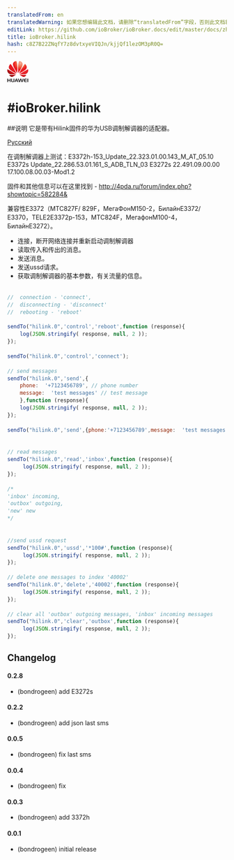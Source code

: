 ```yaml
---
translatedFrom: en
translatedWarning: 如果您想编辑此文档，请删除“translatedFrom”字段，否则此文档将再次自动翻译
editLink: https://github.com/ioBroker/ioBroker.docs/edit/master/docs/zh-cn/adapterref/iobroker.hilink/README.md
title: ioBroker.hilink
hash: c8Z7B22ZNqfY7z8dvtxyeVIQJn/kjjQf1lezOM3pR0Q=
---
```

![商标](../../../en/adapterref/iobroker.hilink/admin/hilink.png)

#ioBroker.hilink
=================

##说明
它是带有Hilink固件的华为USB调制解调器的适配器。

[Русский](https://github.com/bondrogeen/iobroker.hilink/blob/master/docs/ru/README.md)

在调制解调器上测试：E3372h-153_Update_22.323.01.00.143_M_AT_05.10 E3372s Update_22.286.53.01.161_S_ADB_TLN_03 E3272s 22.491.09.00.00 17.100.08.00.03-Mod1.2

固件和其他信息可以在这里找到 -  http://4pda.ru/forum/index.php?showtopic=582284&

兼容性E3372（МТС827F/ 829F，МегаФонM150-2，БилайнE3372/ E3370，TELE2E3372р-153，МТС824F，МегафонM100-4，БилайнE3272）。

 - 连接，断开网络连接并重新启动调制解调器
 - 读取传入和传出的消息。
 - 发送消息。
 - 发送ussd请求。
 - 获取调制解调器的基本参数，有关流量的信息。

```javascript

//  connection - 'connect',
//  disconnecting - 'disconnect'
//  rebooting - 'reboot'

sendTo("hilink.0",'control','reboot',function (response){
    log(JSON.stringify( response, null, 2 ));
});

sendTo("hilink.0",'control','connect');

// send messages
sendTo("hilink.0",'send',{
    phone:  '+7123456789', // phone number
    message:  'test messages' // test message
    },function (response){
    log(JSON.stringify( response, null, 2 ));
});

sendTo("hilink.0",'send',{phone:'+7123456789',message:  'test messages'});


// read messages
sendTo("hilink.0",'read','inbox',function (response){
     log(JSON.stringify( response, null, 2 ));
});

/*
'inbox' incoming,
'outbox' outgoing,
'new' new
*/


//send ussd request
sendTo("hilink.0",'ussd','*100#',function (response){
     log(JSON.stringify( response, null, 2 ));
});

// delete one messages to index '40002'
sendTo("hilink.0",'delete','40002',function (response){
     log(JSON.stringify( response, null, 2 ));
});

// clear all 'outbox' outgoing messages, 'inbox' incoming messages
sendTo("hilink.0",'clear','outbox',function (response){
     log(JSON.stringify( response, null, 2 ));
});

```

## Changelog

#### 0.2.8
* (bondrogeen) add E3272s

#### 0.2.2
* (bondrogeen) add json last sms

#### 0.0.5
* (bondrogeen) fix last sms

#### 0.0.4
* (bondrogeen) fix

#### 0.0.3
* (bondrogeen) add 3372h

#### 0.0.1
* (bondrogeen) initial release